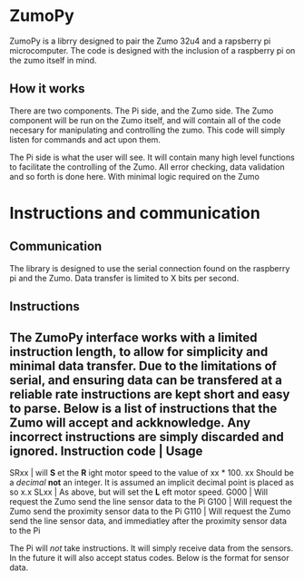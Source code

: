 # ZumoPy
ZumoPy is a librry designed to pair the Zumo 32u4 and a rapsberry pi microcomputer. The code is designed with the inclusion of a raspberry pi on the zumo itself in mind.

## How it works
There are two components. The Pi side, and the Zumo side. The Zumo component will be run on the Zumo itself, and will contain all of the code necesary for manipulating and controlling the zumo. This code will simply listen for commands and act upon them.

The Pi side is what the user will see. It will contain many high level functions to facilitate the controlling of the Zumo. All error checking, data validation and so forth is done here. With minimal logic required on the Zumo

# Instructions and communication

## Communication
The library is designed to use the serial connection found on the raspberry pi and the Zumo. Data transfer is limited to X bits per second.

## Instructions
The ZumoPy interface works with a limited instruction length, to allow for simplicity and minimal data transfer. Due to the limitations of serial, and ensuring data can be transfered at a reliable rate instructions are kept short and easy to parse. Below is a list of instructions that the Zumo will accept and ackknowledge. Any incorrect instructions are simply **discarded and ignored**.
Instruction code | Usage
------------------------
SRxx | will **S** et the **R** ight motor speed to the value of xx * 100. xx Should be a *decimal* **not** an integer. It is assumed an implicit decimal point is placed as so x.x
SLxx | As above, but will set the **L** eft motor speed.
G000 | Will request the Zumo send the line sensor data to the Pi
G100 | Will request the Zumo send the proximity sensor data to the Pi
G110 | Will request the Zumo send the line sensor data, and immediatley after the proximity sensor data to the Pi

The Pi will *not* take instructions. It will simply receive data from the sensors. In the future it will also accept status codes. Below is the format for sensor data.
